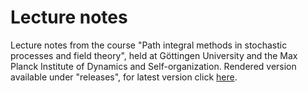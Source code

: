 # Lecture notes
 
Lecture notes from the course "Path integral methods in stochastic processes and field theory", held at Göttingen University and the Max Planck Institute of Dynamics and Self-organization.
Rendered version available under "releases", for latest version click [here](https://github.com/martkjoh/path_integral_notes/releases/tag/51).
